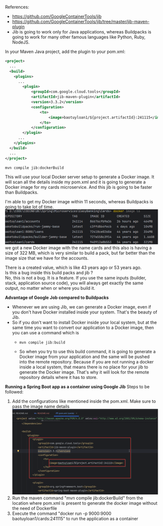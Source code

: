 References:
- https://github.com/GoogleContainerTools/jib
- https://github.com/GoogleContainerTools/jib/tree/master/jib-maven-plugin  
- Jib is going to work only for Java applications, whereas Buildpacks is going to work for many other famous languages like Python, Ruby, NodeJS.

In your Maven Java project, add the plugin to your pom.xml:

```xml
<project>
  ...
  <build>
    <plugins>
      ...
        <plugin>
            <groupId>com.google.cloud.tools</groupId>
            <artifactId>jib-maven-plugin</artifactId>
            <version>3.3.2</version>
            <configuration>
                <to>
                    <image>baotuyloan1/${project.artifactId}:241115</image>
                </to>
            </configuration>
        </plugin>
      ...
    </plugins>
  </build>
  ...
</project>
```

```command
mvn compile jib:dockerBuild
```

This will use your local Docker server setup to generate a Docker image. It will scan all the details inside my pom.xml and it is going to generate a Docker image for my cards microservice. And this jib is going to be faster than Buildpacks.

I'm able to get my Docker image within 11 seconds, whereas Buildpacks is going to take lot of time.
![img.png](img.png)
we got a new Docker image with the name cards and this also is having a size of 322 MB, which is very similar to build a pack, but far better than the image size that we have for the accounts.


There is a created value, which is like 43 years ago or 53 years ago.  
Is this a bug inside this build packs and jib ?  
No, this is not a bug. It is a feature.
If you use the same inputs (builder, stack, application source code), you will always get exactly the same output, no matter when or where you build it.

**Advantage of Google Job compared to Buildpacks**
- Whenever we are using Jib, we can generate a Docker image, even if you don't have Docker installed inside your system. That's the beauty of Jib.
- So if you don't want to install Docker inside your local system, but at the same time you want to convert our application to a Docker image, then you can use a command which is
  - ```command
    mvn compile jib:build
  
  - So when you try to use this build command, it is going to generate a Docker image from your application and the same will be pushed into the remote repository. Because if you are not running a docker inside a local system, that means there is no place for your jib to generate the Docker image. That's why it will look for the remote repository details where it has to store.

**Running a Spring Boot app as a container using Google Jib**
Steps to be followed:
1. Add the configurations like mentioned inside the pom.xml. Make sure to pass the image name details
![img_1.png](img_1.png)
2. Run the maven command "mvn compile jib:dockerBuild" from the location where pom.xml is present to generate the docker image without the need of Dockerfile
3. Execute the command "docker run -p 9000:9000 baotuyloan1/cards:241115" to run the application as a container